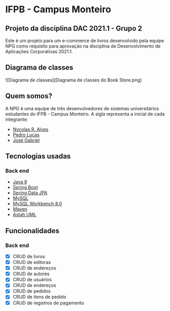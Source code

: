 # IFPB - Campus Monteiro
## Projeto da disciplina DAC 2021.1 - Grupo 2
Este é um projeto para um e-commerce de livros desenvolvido pela equipe NPG como requisito para aprovação na disciplina de Desenvolvimento de Aplicações Corporativas 2021.1.

## Diagrama de classes 
![Diagrama de classes](Diagrama de classes do Book Store.png)

## Quem somos?
A NPG é uma equipe de três desenvolvedores de sistemas universitários estudantes do IFPB - Campus Monteiro. A sigla representa a inicial de cada integrante:

<!--ts-->
   * [Nycolas R. Alves](https://github.com/NycolasR)
   * [Pedro Lucas](https://github.com/PedroSCY)
   * [José Gabriel](https://github.com/gsillva18)
<!--te-->

## Tecnologias usadas
### Back end
<!--ts-->
   * [Java 8](https://www.oracle.com/br/java/technologies/javase/javase-jdk8-downloads.html)
   * [Spring Boot](https://spring.io/projects/spring-boot)
   * [Spring Data JPA](https://spring.io/projects/spring-data-jpa)
   * [MySQL](https://www.mysql.com/)
   * [MySQL Workbench 8.0](https://dev.mysql.com/downloads/workbench/)
   * [Maven](https://mvnrepository.com/)
   * [Astah UML](https://astah.net/downloads/)
<!--te-->

## Funcionalidades
### Back end
- [x] CRUD de livros
- [x] CRUD de editoras
- [x] CRUD de endereços
- [x] CRUD de autores
- [x] CRUD de usuários
- [x] CRUD de endereços
- [x] CRUD de pedidos
- [x] CRUD de itens de pedido
- [x] CRUD de registros de pagamento
